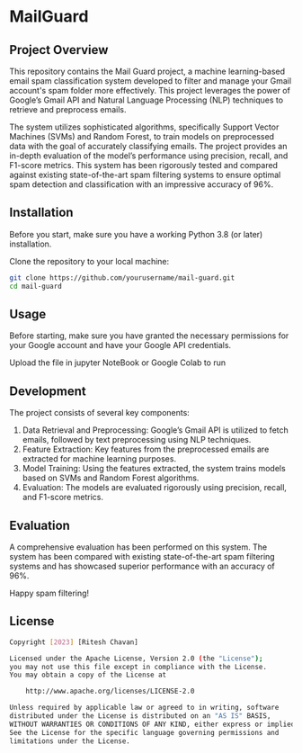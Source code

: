 # MailGuard

## Project Overview
This repository contains the Mail Guard project, a machine learning-based email spam classification system developed to filter and manage your Gmail account's spam folder more effectively. This project leverages the power of Google’s Gmail API and Natural Language Processing (NLP) techniques to retrieve and preprocess emails.

The system utilizes sophisticated algorithms, specifically Support Vector Machines (SVMs) and Random Forest, to train models on preprocessed data with the goal of accurately classifying emails. The project provides an in-depth evaluation of the model’s performance using precision, recall, and F1-score metrics. This system has been rigorously tested and compared against existing state-of-the-art spam filtering systems to ensure optimal spam detection and classification with an impressive accuracy of 96%.

## Installation
Before you start, make sure you have a working Python 3.8 (or later) installation.

Clone the repository to your local machine:
```bash
git clone https://github.com/yourusername/mail-guard.git
cd mail-guard
```

## Usage
Before starting, make sure you have granted the necessary permissions for your Google account and have your Google API credentials.

Upload the file in jupyter NoteBook or Google Colab to run

## Development

The project consists of several key components:

1. Data Retrieval and Preprocessing: Google’s Gmail API is utilized to fetch emails, followed by text preprocessing using NLP techniques.
2. Feature Extraction: Key features from the preprocessed emails are extracted for machine learning purposes.
3. Model Training: Using the features extracted, the system trains models based on SVMs and Random Forest algorithms.
4. Evaluation: The models are evaluated rigorously using precision, recall, and F1-score metrics.

## Evaluation

A comprehensive evaluation has been performed on this system. The system has been compared with existing state-of-the-art spam filtering systems and has showcased superior performance with an accuracy of 96%.

Happy spam filtering!

## License
```bash
Copyright [2023] [Ritesh Chavan]

Licensed under the Apache License, Version 2.0 (the "License");
you may not use this file except in compliance with the License.
You may obtain a copy of the License at

    http://www.apache.org/licenses/LICENSE-2.0

Unless required by applicable law or agreed to in writing, software
distributed under the License is distributed on an "AS IS" BASIS,
WITHOUT WARRANTIES OR CONDITIONS OF ANY KIND, either express or implied.
See the License for the specific language governing permissions and
limitations under the License.
```
